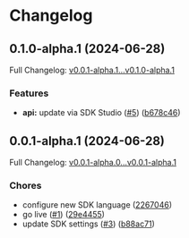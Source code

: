 # Changelog

## 0.1.0-alpha.1 (2024-06-28)

Full Changelog: [v0.0.1-alpha.1...v0.1.0-alpha.1](https://github.com/SmartDress/smartdress-python/compare/v0.0.1-alpha.1...v0.1.0-alpha.1)

### Features

* **api:** update via SDK Studio ([#5](https://github.com/SmartDress/smartdress-python/issues/5)) ([b678c46](https://github.com/SmartDress/smartdress-python/commit/b678c46290b322b15c52fa2c3d7ceb2ceed2c67b))

## 0.0.1-alpha.1 (2024-06-28)

Full Changelog: [v0.0.1-alpha.0...v0.0.1-alpha.1](https://github.com/SmartDress/smartdress-python/compare/v0.0.1-alpha.0...v0.0.1-alpha.1)

### Chores

* configure new SDK language ([2267046](https://github.com/SmartDress/smartdress-python/commit/2267046efe94ca18718ed245b93b104dede1acad))
* go live ([#1](https://github.com/SmartDress/smartdress-python/issues/1)) ([29e4455](https://github.com/SmartDress/smartdress-python/commit/29e4455343ba407276591e91386c582e1c74e807))
* update SDK settings ([#3](https://github.com/SmartDress/smartdress-python/issues/3)) ([b88ac71](https://github.com/SmartDress/smartdress-python/commit/b88ac71a7868b71836d6df8480dd2dad531e54af))
